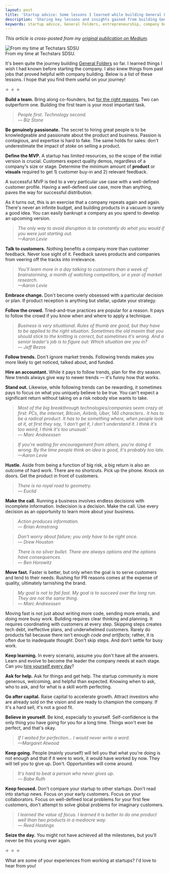 ```yaml
---
layout: post
title: 'Startup advice: Some lessons I learned while building General Folders'
description: 'Sharing key lessons and insights gained from building General Folders'
keywords: startup advice, General Folders, entrepreneurship, company building, lessons learned
---
```


*This article is cross-posted from my [original publication on Medium](https://medium.com/@djpardis/startup-advice-e9459d6c1ebb).*

<div class="image-container-with-caption">
    <div class="image-row">
        <div class="image-container">
            <img src="https://cdn-images-1.medium.com/max/800/1*wlkXlVWb8r27CM6ih_EAog.jpeg" alt="From my time at Techstars SDSU" title="From my time at Techstars SDSU">
        </div>
    </div>
    <div class="image-caption">From my time at Techstars SDSU.</div>
</div>

It's been quite the journey building [General Folders](https://generalfolders.com) so far. I learned things I wish I had known before starting the company. I also knew things from past jobs that proved helpful with company building. Below is a list of these lessons. I hope that you find them useful on your journey!

<div class="text-center">
    <span>&#10210;&nbsp;&nbsp;&#10209;&nbsp;&nbsp;&#10211;</span>
</div>

**Build a team.** Bring along co-founders, but [for the right reasons](https://medium.com/@mtrajan/price-of-a-great-co-founder-5fe35d62b441). Two can outperform one. Building the first team is your most important task.

> *People first. Technology second.*  
> *— Biz Stone*

**Be genuinely passionate.** The secret to hiring great people is to be knowledgeable and passionate about the product and business. Passion is contagious, and expertise is hard to fake. The same holds for sales: don't underestimate the impact of *stoke* on selling a product.

**Define the MVP.** A startup has limited resources, so the scope of the initial version is crucial. Customers expect quality demos, regardless of a company's size or stage. Determine the minimum amount of **product** or **visuals** required to get 1) customer buy-in and 2) relevant feedback.

A successful MVP is tied to a very particular use case with a well-defined customer profile. Having a well-defined use case, more than anything, paves the way for successful distribution.

As it turns out, this is an exercise that a company repeats again and again. There's never an infinite budget, and building products in a vacuum is rarely a good idea. You can easily bankrupt a company as you spend to develop an upcoming version.

> *The only way to avoid disruption is to constantly do what you would if you were just starting out.*  
> *—Aaron Levie*

**Talk to customers.** Nothing benefits a company more than customer feedback. Never lose sight of it. Feedback saves products and companies from veering off the tracks into irrelevance.

> *You'll learn more in a day talking to customers than a week of brainstorming, a month of watching competitors, or a year of market research.*  
> *—Aaron Levie*

**Embrace change.** Don't become overly obsessed with a particular decision or plan. If product reception is anything but stellar, update your strategy.

**Follow the crowd.** Tried-and-true practices are popular for a reason. It pays to follow the crowd if you know when and where to apply a technique.

> *Business is very situational. Rules of thumb are good, but they have to be applied to the right situation. Sometimes the old maxim that you should stick to the knitting is correct, but sometimes it's wrong. And a senior leader's job is to figure out: Which situation are you in?*  
> *— Jeff Bezos*

**Follow trends.** Don't ignore market trends. Following trends makes you more likely to get noticed, talked about, and funded.

**Hire an accountant.** While it pays to follow trends, plan for the dry season. New trends always give way to newer trends — it's funny how that works.

**Stand out.** Likewise, while following trends can be rewarding, it sometimes pays to focus on what you uniquely believe to be true. You can't expect a significant return without taking on a risk nobody else wants to take.

> *Most of the big breakthrough technologies/companies seem crazy at first: PCs, the internet, Bitcoin, Airbnb, Uber, 140 characters.. It has to be a radical product. It has to be something where, when people look at it, at first they say, 'I don't get it, I don't understand it. I think it's too weird, I think it's too unusual.'*  
> *— Marc Andreessen*

> *If you're waiting for encouragement from others, you're doing it wrong. By the time people think an idea is good, it's probably too late.*  
> *—Aaron Levie*

**Hustle.** Aside from being a function of big risk, a big return is also an outcome of hard work. There are no shortcuts. Pick up the phone. Knock on doors. Get the product in front of customers.

> *There is no royal road to geometry.*  
> *— Euclid*

**Make the call.** Running a business involves endless decisions with incomplete information. Indecision is a decision. Make the call. Use every decision as an opportunity to learn more about your business.

> *Action produces information.*  
> *— Brian Armstrong*

> *Don't worry about failure; you only have to be right once.*  
> *— Drew Houston*

> *There is no silver bullet. There are always options and the options have consequences.*  
> *— Ben Horowitz*

**Move fast.** Faster is better, but only when the goal is to serve customers and tend to their needs. Rushing for PR reasons comes at the expense of quality, ultimately tarnishing the brand.

> *My goal is not to fail fast. My goal is to succeed over the long run. They are not the same thing.*  
> *— Marc Andreessen*

Moving fast is not just about writing more code, sending more emails, and doing more busy work. Building requires clear thinking and planning. It requires coordinating with customers at every step. Skipping steps creates tech debt, ineffective plans, and underwhelmed customers. Rarely do products fail because there isn't enough *code and artifacts*; rather, it is often due to inadequate *thought*. Don't skip steps. And don't settle for busy work.

**Keep learning.** In every scenario, assume you don't have all the answers. Learn and evolve to become the leader the company needs at each stage. Can you [hire yourself every day](https://youtu.be/qAr-yl9A0Xc?si=wUVTi-zKmvuWsEiK&t=1978)?

**Ask for help.** Ask for things and get help. The startup community is more generous, welcoming, and helpful than expected. Knowing when to ask, who to ask, and for what is a skill worth perfecting. 

**Go after capital.** Raise capital to accelerate growth. Attract investors who are already sold on the vision and are ready to champion the company. If it's a hard sell, it's not a good fit.

**Believe in yourself.** Be kind, especially to yourself. Self-confidence is the only thing you have going for you for a long time. Things won't ever be perfect, and that's okay.

> *If I waited for perfection… I would never write a word.*  
> *—Margaret Atwood*

**Keep going.** People (mainly yourself) will tell you that what you're doing is not enough and that if it were to work, it would have worked by now. They will tell you to give up. Don't. Opportunities will come around.

> *It's hard to beat a person who never gives up.*  
> *— Babe Ruth*

**Keep focused.** Don't compare your startup to other startups. Don't read into startup news. Focus on your early customers. Focus on your collaborators. Focus on well-defined local problems for your first few customers, don't attempt to solve global problems for imaginary customers. 

> *I learned the value of focus. I learned it is better to do one product well than two products in a mediocre way.*  
> *— Reed Hastings*

**Seize the day.** You might not have achieved all the milestones, but you'll never be this young ever again.

<div class="text-center">
    <span>&#10210;&nbsp;&nbsp;&#10209;&nbsp;&nbsp;&#10211;</span>
</div>

What are some of your experiences from working at startups? I'd love to hear from you!
